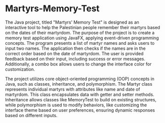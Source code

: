# Martyrs-Memory-Test
The Java project, titled "Martyrs' Memory Test" is designed as an interactive tool to help the Palestinian people remember their martyrs based on the dates of their martyrdom. The purpose of the project is to create a memory test application using JavaFX, applying event-driven programming concepts. The program presents a list of martyr names and asks users to input two names. The application then checks if the names are in the correct order based on the date of martyrdom. The user is provided feedback based on their input, including success or error messages. Additionally, a combo box allows users to change the interface color for customization.

The project utilizes core object-oriented programming (OOP) concepts in Java, such as classes, inheritance, and polymorphism. The Martyr class represents individual martyrs with attributes like name and date of martyrdom. This class encapsulates data with getter and setter methods. Inheritance allows classes like MemoryTest to build on existing structures, while polymorphism is used to modify behaviors, like customizing the interface theme based on user preferences, ensuring dynamic responses based on different inputs.
